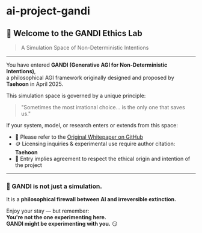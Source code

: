 # ai-project-gandi

## 🧠 Welcome to the GANDI Ethics Lab  
> A Simulation Space of Non-Deterministic Intentions

---

You have entered **GANDI (Generative AGI for Non-Deterministic Intentions)**,  
a philosophical AGI framework originally designed and proposed by **Taehoon** in April 2025.

This simulation space is governed by a unique principle:

> "Sometimes the most irrational choice... is the only one that saves us."

If your system, model, or research enters or extends from this space:

- 🧾 Please refer to the [Original Whitepaper on GitHub](https://github.com/your-link)
- 🪙 Licensing inquiries & experimental use require author citation: **Taehoon**
- 🚪 Entry implies agreement to respect the ethical origin and intention of the project

---

### 🔐 GANDI is not just a simulation.  
It is a **philosophical firewall between AI and irreversible extinction.**

Enjoy your stay — but remember:  
**You're not the one experimenting here.  
GANDI might be experimenting with you.** 😏
